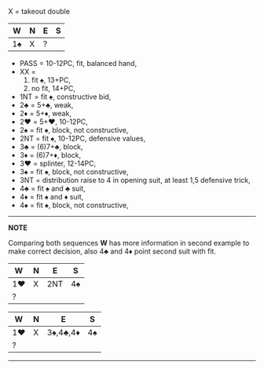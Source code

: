 X = takeout double

| **W** | **N** | **E** | **S** |
|-------|-------|-------|-------|
| 1:spades: | X | ? |  |

- PASS = 10-12PC, fit, balanced hand,
- XX =
    1. fit :spades:, 13+PC,
    1. no fit, 14+PC,
- 1NT = fit :spades:, constructive bid,
- 2:clubs: = 5+:clubs:, weak,
- 2:diamonds: = 5+:diamonds:, weak,
- 2:hearts: = 5+:hearts:, 10-12PC,
- 2:spades: = fit :spades:, block, not constructive,
- 2NT = fit :spades:, 10-12PC, defensive values,
- 3:clubs: = (6)7+:clubs:, block,
- 3:diamonds: = (6)7+:diamonds:, block,
- 3:hearts: = splinter, 12-14PC,
- 3:spades: = fit :spades:, block, not constructive,
- 3NT = distribution raise to 4 in opening suit, at least 1,5 defensive trick,
- 4:clubs: = fit :spades: and :clubs: suit,
- 4:diamonds: = fit :spades: and :diamonds: suit,
- 4:spades: = fit :spades:, block, not constructive,

---
**NOTE**

Comparing both sequences **W** has more information in second example to make correct decision, also 4:clubs: and 4:diamonds: point second suit with fit.

|**W** | **N** | **E** | **S** |
|------|-------|-------|-------|
| 1:hearts: | X | 2NT | 4:spades: |
| ? |  |  |  |

|**W** | **N** | **E** | **S** |
|------|-------|-------|-------|
| 1:hearts: | X | 3:spades:,4:clubs:,4:diamonds: | 4:spades: |
| ? |  |  |  |

---